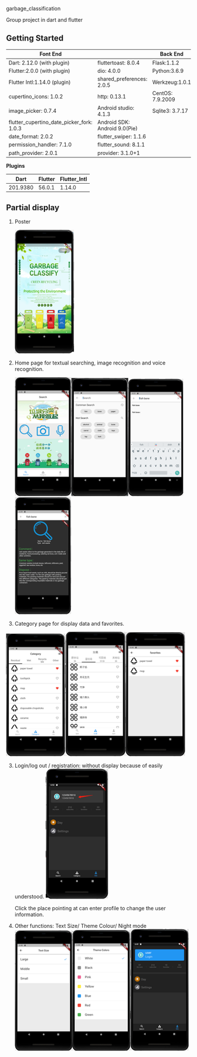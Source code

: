 garbage_classification

Group project in dart and flutter

## Getting Started

| Font End                                  |                                | Back End         |
| ----------------------------------------- | ------------------------------ | ---------------- |
| Dart: 2.12.0 (with plugin)                | fluttertoast: 8.0.4            | Flask:1.1.2      |
| Flutter:2.0.0 (with plugin)               | dio: 4.0.0                     | Python:3.6.9     |
| Flutter Intl:1.14.0 (plugin)              | shared_preferences: 2.0.5      | Werkzeug:1.0.1   |
| cupertino_icons: 1.0.2                    | http: 0.13.1                   | CentOS: 7.9.2009 |
| image_picker: 0.7.4                       | Android  studio: 4.1.3         | Sqlite3: 3.7.17  |
| flutter_cupertino_date_picker_fork: 1.0.3 | Android  SDK: Android 9.0(Pie) |                  |
| date_format: 2.0.2                        | flutter_swiper:  1.1.6         |                  |
| permission_handler: 7.1.0                 | flutter_sound: 8.1.1           |                  |
| path_provider: 2.0.1                      | provider:  3.1.0+1             |                  |

**Plugins**

| Dart     | Flutter | Flutter_Intl |
| -------- | ------- | ------------ |
| 201.9380 | 56.0.1  | 1.14.0       |

## Partial display

1. Poster

   <img src="readme_image\image-20210624231036745.png" alt="image-20210624231036745" style="zoom:40%;" />

2. Home page for textual searching, image recognition and voice recognition.

   <img src="readme_image\image-20210624230528168.png" alt="image-20210624230528168" style="zoom:99%;" /><img src="readme_image\image-20210624230538419.png" alt="image-20210624230538419" style="zoom:99%;" /><img src="readme_image\image-20210624230549243.png" alt="image-20210624230549243" style="zoom:99%;" /><img src="readme_image\image-20210624230555298.png" alt="image-20210624230555298" style="zoom:99%;" />

2. Category page for display data and favorites.

  <img src="readme_image\image-20210624230616509.png" alt="image-20210624230616509" style="zoom:99%;" /><img src="readme_image\image-20210624230624030.png" alt="image-20210624230624030" style="zoom:99%;" /><img src="readme_image\image-20210624230619498.png" alt="image-20210624230619498" style="zoom:99%;" />

3. Login/log out / registration: without display because of easily understood.
    <img src="readme_image\image-20210624230700512.png" alt="image-20210624230700512" style="zoom:99%;" />

   Click the place pointing at can enter profile to change the user information.

4. Other functions: Text Size/ Theme Colour/ Night mode
    <img src="readme_image\image-20210624230712623.png" alt="image-20210624230712623" style="zoom:99%;" /><img src="readme_image\image-20210624230719229.png" alt="image-20210624230719229" style="zoom:99%;" /><img src="readme_image\image-20210624230721717.png" alt="image-20210624230721717" style="zoom:99%;" />

​     

